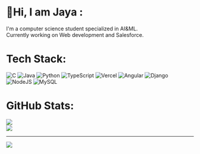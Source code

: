# 💫Hi, I am Jaya :
I'm a computer science student specialized in AI&ML.<br>Currently working on Web development  and Salesforce.<br>


#  Tech Stack:
![C](https://img.shields.io/badge/c-%2300599C.svg?style=for-the-badge&logo=c&logoColor=white) ![Java](https://img.shields.io/badge/java-%23ED8B00.svg?style=for-the-badge&logo=openjdk&logoColor=white) ![Python](https://img.shields.io/badge/python-3670A0?style=for-the-badge&logo=python&logoColor=ffdd54) ![TypeScript](https://img.shields.io/badge/typescript-%23007ACC.svg?style=for-the-badge&logo=typescript&logoColor=white) ![Vercel](https://img.shields.io/badge/vercel-%23000000.svg?style=for-the-badge&logo=vercel&logoColor=white) ![Angular](https://img.shields.io/badge/angular-%23DD0031.svg?style=for-the-badge&logo=angular&logoColor=white) ![Django](https://img.shields.io/badge/django-%23092E20.svg?style=for-the-badge&logo=django&logoColor=white) ![NodeJS](https://img.shields.io/badge/node.js-6DA55F?style=for-the-badge&logo=node.js&logoColor=white) ![MySQL](https://img.shields.io/badge/mysql-4479A1.svg?style=for-the-badge&logo=mysql&logoColor=white)
#  GitHub Stats:
![](https://github-readme-stats.vercel.app/api?username=Jashyer&theme=dark&hide_border=false&include_all_commits=false&count_private=false)<br/>
![](https://github-readme-streak-stats.herokuapp.com/?user=Jashyer&theme=dark&hide_border=false)<br/>


---
[![](https://visitcount.itsvg.in/api?id=Jashyer&icon=0&color=0)](https://visitcount.itsvg.in)

<!-- Proudly created with GPRM ( https://gprm.itsvg.in ) -->
